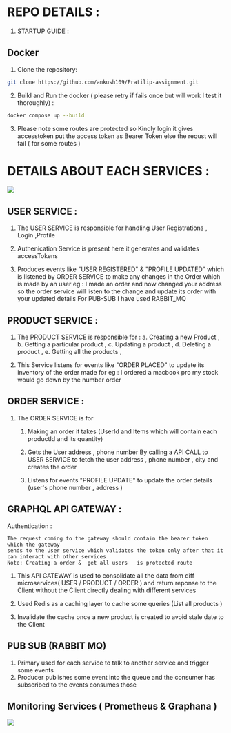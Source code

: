 # REPO DETAILS :

1. STARTUP GUIDE :

## Docker

1. Clone the repository:

```bash
git clone https://github.com/ankush109/Pratilip-assignment.git
```

2. Build and Run the docker ( please retry if fails once but will work I test it thoroughly) :

```bash
docker compose up --build
```

3. Please note some routes are protected so Kindly login it gives accesstoken
   put the access token as Bearer Token else the requst will fail ( for some routes )

# DETAILS ABOUT EACH SERVICES :

![](https://github.com/ankush109/Pratilipi/blob/main/images/Microservices.png?raw=true)

## USER SERVICE :

1.  The USER SERVICE is responsible for handling User Registrations , Login ,Profile

2.  Authenication Service is present here it generates and validates accessTokens

3.  Produces events like "USER REGISTERED" & "PROFILE UPDATED" which is listened by ORDER SERVICE to make any changes in the Order which is made by an user
    eg : I made an order and now changed your address so the order service will listen to the change and update its order with your updated details
    For PUB-SUB I have used RABBIT_MQ

## PRODUCT SERVICE :

1.  The PRODUCT SERVICE is responsible for :
    a. Creating a new Product ,
    b. Getting a particular product ,
    c. Updating a product ,
    d. Deleting a product ,
    e. Getting all the products ,

2.  This Service listens for events like "ORDER PLACED" to update its inventory of the order made
    for eg : I ordered a macbook pro my stock would go down by the number order

## ORDER SERVICE :

1. The ORDER SERVICE is for

   1. Making an order it takes (UserId and Items which will contain each productId and its quantity)

   2. Gets the User address , phone number By calling a API CALL to USER SERVICE
      to fetch the user address , phone number , city and creates the order

   3. Listens for events "PROFILE UPDATE" to update the order details (user's phone number , address )

## GRAPHQL API GATEWAY :

Authentication :

    The request coming to the gateway should contain the bearer token which the gateway
    sends to the User service which validates the token only after that it can interact with other services
    Note: Creating a order &  get all users   is protected route

1.  This API GATEWAY is used to consolidate all the data from diff microservices( USER / PRODUCT / ORDER )
    and return reponse to the Client without the Client directly dealing with different services

2.  Used Redis as a caching layer to cache some queries (List all products )

3.  Invalidate the cache once a new product is created to avoid stale date to the Client

## PUB SUB (RABBIT MQ)

1.  Primary used for each service to talk to another service and trigger some events
2.  Producer publishes some event into the queue and the consumer has subscribed to the events consumes those

## Monitoring Services ( Prometheus & Graphana )

![](https://github.com/ankush109/Pratilipi/blob/main/images/graphana.png?raw=true)
